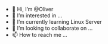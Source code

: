 - 👋 Hi, I’m @Oliver
- 👀 I’m interested in ...
- 🌱 I’m currently learning Linux Server
- 💞️ I’m looking to collaborate on ...
- 📫 How to reach me ...

<!---
zrrilya/zrrilya is a ✨ special ✨ repository because its `README.md` (this file) appears on your GitHub profile.
You can click the Preview link to take a look at your changes.
--->
